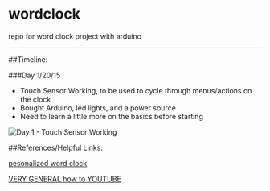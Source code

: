 # wordclock
repo for word clock project with arduino

---

##Timeline:

###Day 1/20/15 

- Touch Sensor Working, to be used to cycle through menus/actions on the clock
- Bought Arduino, led lights, and a power source
- Need to learn a little more on the basics before starting

![Day 1 - Touch Sensor Working](https://github.com/zhued/wordclock/blob/master/images/day1_touch_sensor.jpg)


##References/Helpful Links:

[pesonalized word clock](http://www.instructables.com/id/Personalised-Word-Clock/?ALLSTEPS)

[VERY GENERAL how to YOUTUBE](https://www.youtube.com/watch?v=XJ8byVQ8vHM)